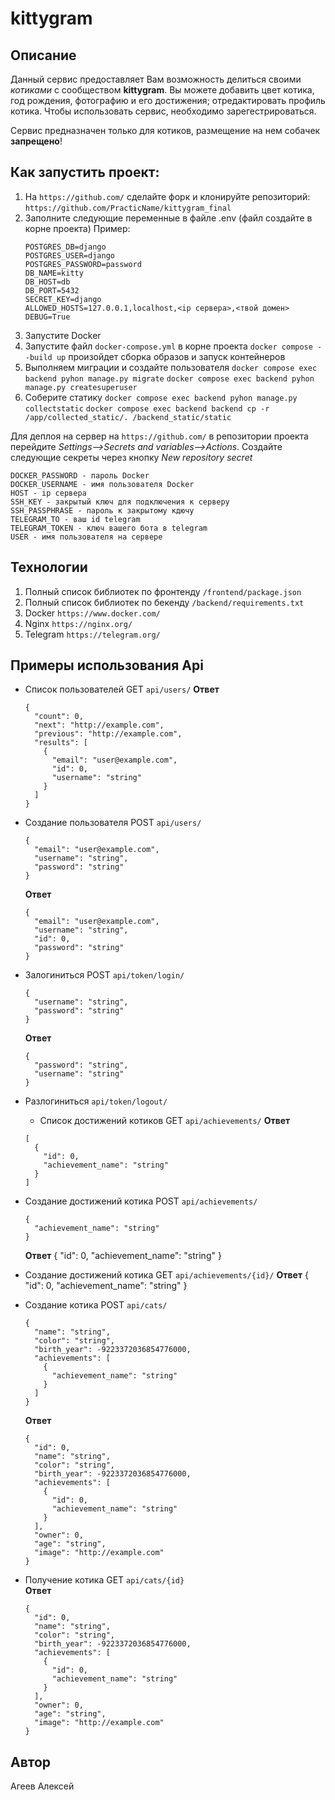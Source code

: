 # kittygram
## Описание
  Данный сервис предоставляет Вам возможность делиться своими _котиками_ с сообществом __kittygram__.
  Вы можете добавить цвет котика, год рождения, фотографию и его достижения; отредактировать профиль котика.
  Чтобы использовать сервис, необходимо зарегестрироваться.

Сервис предназначен только для котиков, размещение на нем собачек __запрещено__!

## Как запустить проект:
1. На ```https://github.com/``` сделайте форк и клонируйте репозиторий:
   ```https://github.com/PracticName/kittygram_final```
2. Заполните следующие переменные в файле .env (файл создайте в корне проекта)
   Пример:
   ```
   POSTGRES_DB=django 
   POSTGRES_USER=django
   POSTGRES_PASSWORD=password
   DB_NAME=kitty
   DB_HOST=db
   DB_PORT=5432
   SECRET_KEY=django
   ALLOWED_HOSTS=127.0.0.1,localhost,<ip сервера>,<твой домен>
   DEBUG=True
   ```
3. Запустите Docker
4. Запустите файл ```docker-compose.yml``` в корне проекта
   ```docker compose --build up```
   произойдет сборка образов и запуск контейнеров
5. Выполняем миграции и создайте пользователя
   ```docker compose exec backend pyhon manage.py migrate```
   ```docker compose exec backend pyhon manage.py createsuperuser```
6. Соберите статику
   ```docker compose exec backend pyhon manage.py collectstatic```
   ```docker compose exec backend backend cp -r /app/collected_static/. /backend_static/static```

Для деплоя на сервер на ```https://github.com/``` в репозитории проекта перейдите _Settings-->Secrets and variables-->Actions_.
Создайте следующие секреты через кнопку _New repository secret_
```
DOCKER_PASSWORD - пароль Docker
DOCKER_USERNAME - имя пользователя Docker
HOST - ip сервера
SSH_KEY - закрытый ключ для подключения к серверу
SSH_PASSPHRASE - пароль к закрытому кдючу
TELEGRAM_TO - ваш id telegram
TELEGRAM_TOKEN - ключ вашего бота в telegram
USER - имя пользователя на сервере
```
## Технологии
1. Полный список библиотек по фронтенду ```/frontend/package.json```
2. Полный список библиотек по бекенду ```/backend/requirements.txt```
3. Docker ```https://www.docker.com/```
4. Nginx ```https://nginx.org/```
5. Telegram ```https://telegram.org/```

## Примеры использования Api
- Список пользователей
  GET ```api/users/``` 
  **Ответ**
  ```
  {
    "count": 0,
    "next": "http://example.com",
    "previous": "http://example.com",
    "results": [
      {
        "email": "user@example.com",
        "id": 0,
        "username": "string"
      }
    ] 
  }
  ```

- Создание пользователя
  POST ```api/users/```
  ```
  {
    "email": "user@example.com",
    "username": "string",
    "password": "string"
  }
  ```
  **Ответ**
  ```
  {
    "email": "user@example.com",
    "username": "string",
    "id": 0,
    "password": "string"
  }
  ```
- Залогиниться
  POST ```api/token/login/```
  ```
  {
    "username": "string",
    "password": "string"
  }
  ```
  **Ответ**
  ```
  {
    "password": "string",
    "username": "string"
  }
  ```
- Разлогиниться
  ```api/token/logout/```  
  - Список достижений котиков
  GET ```api/achievements/```
  **Ответ**
  ```  
  [
    {
      "id": 0,
      "achievement_name": "string"
    }
  ]
  ```
- Создание достижений котика
  POST ```api/achievements/```  
  ```  
  {
    "achievement_name": "string"
  }
  ```
  **Ответ**
  {
    "id": 0,
    "achievement_name": "string"
  }
- Создание достижений котика
  GET ```api/achievements/{id}/``` 
  **Ответ**
  {
    "id": 0,
    "achievement_name": "string"
  }
- Создание котика
  POST ```api/cats/```  
  ```  
  {
    "name": "string",
    "color": "string",
    "birth_year": -9223372036854776000,
    "achievements": [
      {
        "achievement_name": "string"
      }
    ]
  }
  ```
  **Ответ**
  ```
  {
    "id": 0,
    "name": "string",
    "color": "string",
    "birth_year": -9223372036854776000,
    "achievements": [
      {
        "id": 0,
        "achievement_name": "string"
      }
    ],
    "owner": 0,
    "age": "string",
    "image": "http://example.com"
  }
  ```
- Получение котика
  GET ```api/cats/{id}```    
  **Ответ**
  ```
  {
    "id": 0,
    "name": "string",
    "color": "string",
    "birth_year": -9223372036854776000,
    "achievements": [
      {
        "id": 0,
        "achievement_name": "string"
      }
    ],
    "owner": 0,
    "age": "string",
    "image": "http://example.com"
  }
  ```

## Автор
  Агеев Алексей
